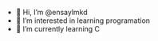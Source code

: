- 👋 Hi, I’m @ensaylmkd
- 👀 I’m interested in learning programation
- 🌱 I’m currently learning C

<!---
ensaylmkd/ensaylmkd is a ✨ special ✨ repository because its `README.md` (this file) appears on your GitHub profile.
You can click the Preview link to take a look at your changes.
--->
